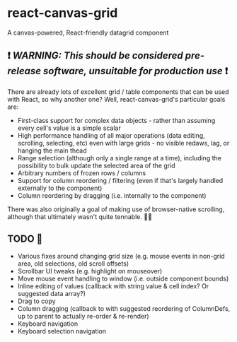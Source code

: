 # react-canvas-grid
A canvas-powered, React-friendly datagrid component

## :heavy_exclamation_mark: _**WARNING: This should be considered pre-release software, unsuitable for production use**_ :heavy_exclamation_mark:

There are already lots of excellent grid / table components that can be used with React, so why another one? Well, react-canvas-grid's
particular goals are:
* First-class support for complex data objects - rather than assuming every cell's value is a simple scalar
* High performance handling of all major operations (data editing, scrolling, selecting, etc) even with large grids - no visible redaws, lag, or hanging the main thead
* Range selection (although only a single range at a time), including the possibility to bulk update the selected area of the grid
* Arbitrary numbers of frozen rows / columns
* Support for column reordering / filtering (even if that's largely handled externally to the component)
* Column reordering by dragging (i.e. internally to the component)

There was also originally a goal of making use of browser-native scrolling, although that ultimately wasn't quite tennable. :man_shrugging:

## TODO :memo:
* Various fixes around changing grid size (e.g. mouse events in non-grid area, old selections, old scroll offsets)
* Scrollbar UI tweaks (e.g. highlight on mouseover)
* Move mouse event handling to window (i.e. outside component bounds)
* Inline editing of values (callback with string value & cell index? Or suggested data array?)
* Drag to copy
* Column dragging (callback to with suggested reordering of ColumnDefs, up to parent to actually re-order & re-render)
* Keyboard navigation
* Keyboard selection navigation
